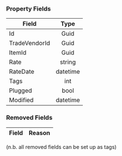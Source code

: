 ### Property Fields

| Field        | Type           | 
| ------------- |:-------------:|
| Id      | Guid |
| TradeVendorId      | Guid      |
| ItemId      | Guid      |
| Rate | string      |
| RateDate | datetime      |
| Tags | int      |
| Plugged | bool      |
| Modified | datetime      |

### Removed Fields

| Field        | Reason           | 
| ------------- |:-------------:|

(n.b. all removed fields can be set up as tags)
